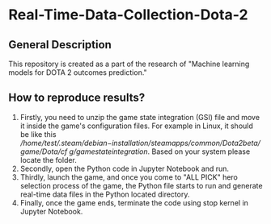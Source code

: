 # Real-Time-Data-Collection-Dota-2

## General Description
This repository is created as a part of the research of "Machine learning models for DOTA 2 outcomes prediction."

## How to reproduce results?
1. Firstly, you need to unzip the game state integration (GSI) file and move it inside the game's configuration files. For example in Linux, it should be like this <i>/home/test/.steam/debian−installation/steamapps/common/Dota2beta/game/Dota/cf g/gamestateintegration</i>. Based on your system please locate the folder.
2. Secondly, open the Python code in Jupyter Notebook and run. 
3. Thirdly, launch the game, and once you come to "ALL PICK" hero selection process of the game, the Python file starts to run and generate real-time data files in the Python located directory.
4. Finally, once the game ends, terminate the code using stop kernel in Jupyter Notebook.
